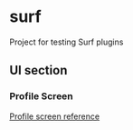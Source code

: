 # surf

Project for testing Surf plugins

## UI section

### Profile Screen
 [Profile screen reference](https://mir-s3-cdn-cf.behance.net/project_modules/fs/bd59d257035687.59c5f04c1361c.png)
 